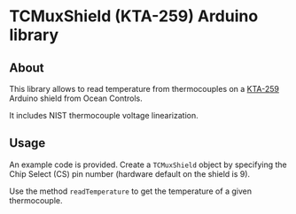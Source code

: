 # TCMuxShield (KTA-259) Arduino library

## About 

This library allows to read temperature from thermocouples on a [KTA-259](https://oceancontrols.com.au/kta-259.html) Arduino shield from Ocean Controls.

It includes NIST thermocouple voltage linearization.

## Usage

An example code is provided. Create a `TCMuxShield` object by specifying the Chip Select (CS) pin number (hardware default on the shield is 9).

Use the method `readTemperature` to get the temperature of a given thermocouple.


